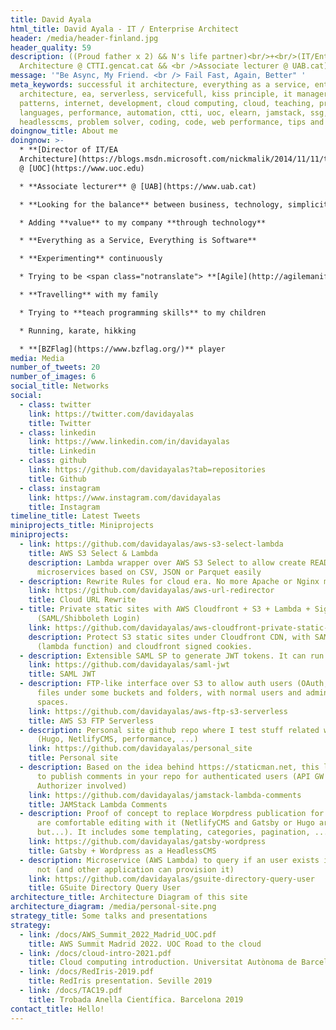 ```yaml
---
title: David Ayala
html_title: David Ayala - IT / Enterprise Architect
header: /media/header-finland.jpg
header_quality: 59
description: ((Proud father x 2) && N's life partner)<br/>+<br/>(IT/Enterprise
  Architecture @ CTTI.gencat.cat && <br />Associate lecturer @ UAB.cat)
message: '"Be Async, My Friend. <br /> Fail Fast, Again, Better" '
meta_keywords: successful it architecture, everything as a service, enterprise
  architecture, ea, serverless, servicefull, kiss principle, it manager, design
  patterns, internet, development, cloud computing, cloud, teaching, programming
  languages, performance, automation, ctti, uoc, elearn, jamstack, ssg,
  headlesscms, problem solver, coding, code, web performance, tips and tricks
doingnow_title: About me
doingnow: >-
  * **[Director of IT/EA
  Architecture](https://blogs.msdn.microsoft.com/nickmalik/2014/11/11/the-architecture-manager-the-forgotten-enterprise-architecture-role/)**
  @ [UOC](https://www.uoc.edu)

  * **Associate lecturer** @ [UAB](https://www.uab.cat)

  * **Looking for the balance** between business, technology, simplicity ([KISS](https://en.m.wikipedia.org/wiki/KISS_principle)) and costs

  * Adding **value** to my company **through technology**

  * **Everything as a Service, Everything is Software**

  * **Experimenting** continuously

  * Trying to be <span class="notranslate"> **[Agile](http://agilemanifesto.org/principles.html)** </span> and <span class="notranslate"> **[Lean Thinking](https://en.m.wikipedia.org/wiki/Lean_thinking)** </span>

  * **Travelling** with my family

  * Trying to **teach programming skills** to my children

  * Running, karate, hikking

  * **[BZFlag](https://www.bzflag.org/)** player
media: Media
number_of_tweets: 20
number_of_images: 6
social_title: Networks
social:
  - class: twitter
    link: https://twitter.com/davidayalas
    title: Twitter
  - class: linkedin
    link: https://www.linkedin.com/in/davidayalas
    title: Linkedin
  - class: github
    link: https://github.com/davidayalas?tab=repositories
    title: Github
  - class: instagram
    link: https://www.instagram.com/davidayalas
    title: Instagram
timeline_title: Latest Tweets
miniprojects_title: Miniprojects
miniprojects:
  - link: https://github.com/davidayalas/aws-s3-select-lambda
    title: AWS S3 Select & Lambda
    description: Lambda wrapper over AWS S3 Select to allow create READ
      microservices based on CSV, JSON or Parquet easily
  - description: Rewrite Rules for cloud era. No more Apache or Nginx mod_rewrite.
    link: https://github.com/davidayalas/aws-url-redirector
    title: Cloud URL Rewrite
  - title: Private static sites with AWS Cloudfront + S3 + Lambda + Signed Cookies
      (SAML/Shibboleth Login)
    link: https://github.com/davidayalas/aws-cloudfront-private-static-sites
    description: Protect S3 static sites under Cloudfront CDN, with SAML login
      (lambda function) and cloudfront signed cookies.
  - description: Extensible SAML SP to generate JWT tokens. It can run on AWS Lambda
    link: https://github.com/davidayalas/saml-jwt
    title: SAML JWT
  - description: FTP-like interface over S3 to allow auth users (OAuth, SAML) manage
      files under some buckets and folders, with normal users and admins over
      spaces.
    link: https://github.com/davidayalas/aws-ftp-s3-serverless
    title: AWS S3 FTP Serverless
  - description: Personal site github repo where I test stuff related with JAMStack
      (Hugo, NetlifyCMS, performance, ...)
    link: https://github.com/davidayalas/personal_site
    title: Personal site
  - description: Based on the idea behind https://staticman.net, this lambda allow
      to publish comments in your repo for authenticated users (API GW Custom
      Authorizer involved)
    link: https://github.com/davidayalas/jamstack-lambda-comments
    title: JAMStack Lambda Comments
  - description: Proof of concept to replace Worpdress publication for users that
      are comfortable editing with it (NetlifyCMS and Gatsby or Hugo are better,
      but...). It includes some templating, categories, pagination, ...
    link: https://github.com/davidayalas/gatsby-wordpress
    title: Gatsby + Wordpress as a HeadlessCMS
  - description: Microservice (AWS Lambda) to query if an user exists in GSuite or
      not (and other application can provision it)
    link: https://github.com/davidayalas/gsuite-directory-query-user
    title: GSuite Directory Query User
architecture_title: Architecture Diagram of this site
architecture_diagram: /media/personal-site.png
strategy_title: Some talks and presentations
strategy:
  - link: /docs/AWS_Summit_2022_Madrid_UOC.pdf
    title: AWS Summit Madrid 2022. UOC Road to the cloud
  - link: /docs/cloud-intro-2021.pdf
    title: Cloud computing introduction. Universitat Autònoma de Barcelona (UAB) 2021
  - link: /docs/RedIris-2019.pdf
    title: RedIris presentation. Seville 2019
  - link: /docs/TAC19.pdf
    title: Trobada Anella Científica. Barcelona 2019
contact_title: Hello!
---
```


